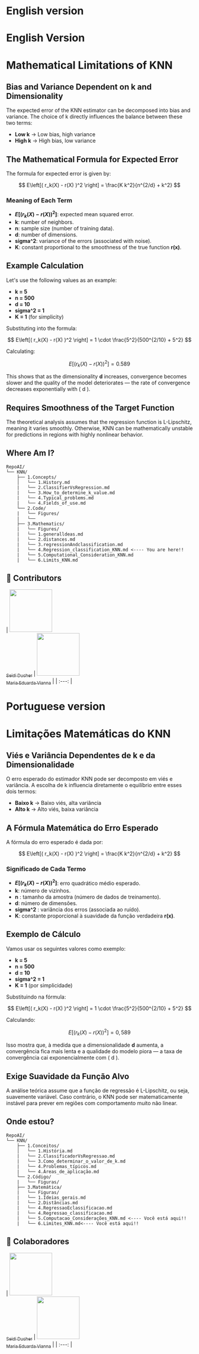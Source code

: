 #  English version

# English Version

# Mathematical Limitations of KNN

## Bias and Variance Dependent on k and Dimensionality

The expected error of the KNN estimator can be decomposed into bias and variance. The choice of k directly influences the balance between these two terms:

- **Low k** → Low bias, high variance
- **High k** → High bias, low variance

## The Mathematical Formula for Expected Error

The formula for expected error is given by:

$$
E\left[( r_k(X) - r(X) )^2 \right] = \frac{K k^2}{n^{2/d} + k^2}
$$

### Meaning of Each Term

- **$E\left[( r_k(X) - r(X) )^2 \right]$**: expected mean squared error.
- **k**: number of neighbors.
- **n**: sample size (number of training data).
- **d**: number of dimensions.
- **sigma^2**: variance of the errors (associated with noise).
- **K**: constant proportional to the smoothness of the true function **r(x)**.

## Example Calculation

Let's use the following values as an example:

- **k = 5**
- **n = 500**
- **d = 10**
- **sigma^2 = 1**
- **K = 1** (for simplicity)

Substituting into the formula:

$$
E\left[( r_k(X) - r(X) )^2 \right] = 1 \cdot \frac{5^2}{500^{2/10} + 5^2}
$$

Calculating:

$$
E\left[( r_k(X) - r(X) )^2 \right] = 0.589 
$$

This shows that as the dimensionality **d** increases, convergence becomes slower and the quality of the model deteriorates — the rate of convergence decreases exponentially with \( d \).

## Requires Smoothness of the Target Function

The theoretical analysis assumes that the regression function is L-Lipschitz, meaning it varies smoothly. Otherwise, KNN can be mathematically unstable for predictions in regions with highly nonlinear behavior.

## **Where Am I?**
```text
RepoAI/
└── KNN/
    ├── 1.Concepts/
    │   └── 1.History.md
    |   └── 2.ClassifierVsRegression.md
    |   └── 3.How_to_determine_k_value.md
    |   └── 4.Typical_problems.md
    |   └── 4.Fields_of_use.md
    └── 2.Code/
    |   └── Figures/
    |   └── 
    ├── 3.Mathematics/
    |   └── Figures/
    |   └── 1.generalldeas.md 
    |   └── 2.distances.md  
    |   └── 3.regressionAndclassification.md   
    |   └── 4.Regression_classification_KNN.md <---- You are here!! 
    |   └── 5.Computational_Consideration_KNN.md
    |   └── 6.Limits_KNN.md 
```

## 👾 **Contributors**
|  [<img loading="lazy" src="https://avatars.githubusercontent.com/u/153019298?v=4" width=115><br><sub>Seidi Ducher</sub>](https://github.com/seidiDucher)
| [<img loading="lazy" src="https://avatars.githubusercontent.com/u/160762179?v=4" width=115><br><sub>Maria Eduarda Vianna</sub>](https://github.com/mevianna) | 
| :---: | 

# Portuguese version

# Limitações Matemáticas do KNN

## Viés e Variância Dependentes de k e da Dimensionalidade

O erro esperado do estimador KNN pode ser decomposto em viés e variância. A escolha de k influencia diretamente o equilíbrio entre esses dois termos:

- **Baixo k** → Baixo viés, alta variância
- **Alto k** → Alto viés, baixa variância

## A Fórmula Matemática do Erro Esperado

A fórmula do erro esperado é dada por:

$$
E\left[( r_k(X) - r(X) )^2 \right] = \frac{K k^2}{n^{2/d} + k^2}
$$

### Significado de Cada Termo

- **$E\left[( r_k(X) - r(X) )^2 \right]$**: erro quadrático médio esperado.
- **k**: número de vizinhos.
- **n** : tamanho da amostra (número de dados de treinamento).
- **d**: número de dimensões.
- **sigma^2** : variância dos erros (associada ao ruído).
- **K**: constante proporcional à suavidade da função verdadeira **r(x)**.

## Exemplo de Cálculo

Vamos usar os seguintes valores como exemplo:

- **k = 5**
- **n = 500**
- **d = 10**
- **sigma^2 = 1**
- **K = 1** (por simplicidade)

Substituindo na fórmula:

$$
E\left[( r_k(X) - r(X) )^2 \right] = 1 \cdot \frac{5^2}{500^{2/10} + 5^2}
$$

Calculando:

$$
E\left[( r_k(X) - r(X) )^2 \right] = 0,589 
$$

Isso mostra que, à medida que a dimensionalidade **d** aumenta, a convergência fica mais lenta e a qualidade do modelo piora — a taxa de convergência cai exponencialmente com \( d \).

## Exige Suavidade da Função Alvo

A análise teórica assume que a função de regressão é L-Lipschitz, ou seja, suavemente variável. Caso contrário, o KNN pode ser matematicamente instável para prever em regiões com comportamento muito não linear.

## **Onde estou?**
```text
RepoAI/
└── KNN/
    ├── 1.Conceitos/
    │   └── 1.História.md
    |   └── 2.ClassificadorVsRegressao.md
    |   └── 3.Como_determinar_o_valor_de_k.md
    |   └── 4.Problemas_típicos.md
    |   └── 4.Áreas_de_aplicação.md
    └── 2.Código/
    |   └── Figuras/
    ├── 3.Matemática/
    |   └── Figuras/
    |   └── 1.Ideias_gerais.md 
    |   └── 2.Distâncias.md 
    |   └── 4.RegressaoEclassificacao.md 
    |   └── 4.Regressao_classificacao.md 
    |   └── 5.Computacao_Considerações_KNN.md <---- Você está aqui!! 
    |   └── 6.Limites_KNN.md<---- Você está aqui!!
```
## 👾 Colaboradores
|  [<img loading="lazy" src="https://avatars.githubusercontent.com/u/153019298?v=4" width=115><br><sub>Seidi Ducher</sub>](https://github.com/seidiDucher) 
| [<img loading="lazy" src="https://avatars.githubusercontent.com/u/160762179?v=4" width=115><br><sub>Maria Eduarda Vianna</sub>](https://github.com/mevianna) | 
| :---: |